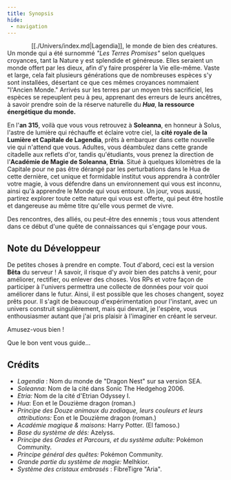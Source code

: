 ```yaml
---
title: Synopsis
hide:
 - navigation
---
```


    [[./Univers/index.md|Lagendia]], le monde de bien des créatures. Un monde qui a été surnommé *"Les Terres Promises"* selon quelques croyances, tant la Nature y est splendide et généreuse. Elles seraient un monde offert par les dieux, afin d'y faire prospérer la Vie elle-même.
Vaste et large, cela fait plusieurs générations que de nombreuses espèces s'y sont installées, désertant ce que ces mêmes croyances nommaient "l'Ancien Monde." Arrivés sur les terres par un moyen très sacrificiel, les espèces se repeuplent peu à peu, apprenant des erreurs de leurs ancêtres, à savoir prendre soin de la réserve naturelle du ***Hua***, **la ressource énergétique du monde.**

En l'**an 315**, voilà que vous vous retrouvez à **Soleanna**, en honneur à Solus, l'astre de lumière qui réchauffe et éclaire votre ciel, la **cité royale de la Lumière et Capitale de Lagendia**, prêts à embarquer dans cette nouvelle vie qui n'attend que vous. Adultes, vous déambulez dans cette grande citadelle aux reflets d'or, tandis qu'étudiants, vous prenez la direction de l'**Académie de Magie de Soleanna**, **Etria**. 
Situé à quelques kilomètres de la Capitale pour ne pas être dérangé par les perturbations dans le Hua de cette dernière, cet unique et formidable institut vous apprendra à contrôler votre magie, à vous défendre dans un environnement qui vous est inconnu, ainsi qu'à apprendre le Monde qui vous entoure. Un jour, vous aussi, partirez explorer toute cette nature qui vous est offerte, qui peut être hostile et dangereuse au même titre qu'elle vous permet de vivre. 

Des rencontres, des alliés, ou peut-être des ennemis ; tous vous attendent dans ce début d'une quête de connaissances qui s'engage pour vous.


## Note du Développeur

De petites choses à prendre en compte. 
Tout d'abord, ceci est la version **Bêta** du serveur ! A savoir, il risque d'y avoir bien des patchs à venir, pour améliorer, rectifier, ou enlever des choses. Vos RPs et votre façon de participer à l'univers permettra une collecte de données pour voir quoi améliorer dans le futur. Ainsi, il est possible que les choses changent, soyez prêts pour. Il s'agit de beaucoup d'expérimentation pour l'instant, avec un univers construit singulièrement, mais qui devrait, je l'espère, vous enthousiasmer autant que j'ai pris plaisir à l'imaginer en créant le serveur. 

Amusez-vous bien !

Que le bon vent vous guide...

## Crédits

- _Lagendia_ : Nom du monde de "Dragon Nest" sur sa version SEA. 
- _Soleanna_: Nom de la cité dans Sonic The Hedgehog 2006. 
- _Etria:_ Nom de la cité d'Etrian Odyssey I. 
- _Hua_: Eon et le Douzième dragon (roman.) 
- _Principe des Douze animaux du zodiaque, leurs couleurs et leurs attributions:_ Eon et le Douzième dragon (roman.) 
- _Académie magique & maisons:_ Harry Potter. (El famoso.) 
- _Base du système de dés:_ Azelyss. 
- _Principe des Grades et Parcours, et du système adulte:_ Pokémon Community. 
- _Principe général des quêtes:_ Pokémon Community.
- _Grande partie du système de magie:_ Melhkior. 
- _Système des cristaux embrasés_ : FibreTigre "Aria".